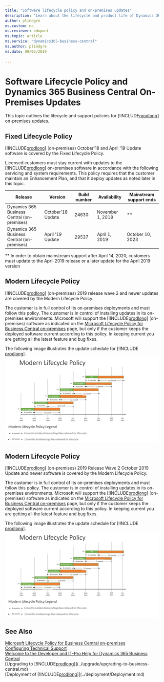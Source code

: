 ```yaml
---
title: "Software lifecycle policy and on-premises updates"
description: "Learn about the lifecycle and product life of Dynamics 365 Business Central versions for on-premises deployments."
author: plindgre
ms.custom: na
ms.reviewer: edupont
ms.topic: article
ms.service: "dynamics365-business-central"
ms.author: plindgre
ms.date: 09/05/2019

---
```


# Software Lifecycle Policy and Dynamics 365 Business Central On-Premises Updates

This topic outlines the lifecycle and support policies for [!INCLUDE[prodlong](../developer/includes/prodlong.md)] on-premises updates.

## Fixed Lifecycle Policy

[!INCLUDE[prodlong](../developer/includes/prodlong.md)] (on-premises) October'18 and April '19 Update software is covered by the Fixed Lifecycle Policy.  

Licensed customers must stay current with updates to the [!INCLUDE[prodlong](../developer/includes/prodlong.md)] on-premises software in accordance with the following servicing and system requirements. This policy requires that the customer maintain an Enhancement Plan, and that it deploy updates as noted later in this topic.  

|Release                                     |Version           |Build number  |Availability    |Mainstream support ends|
|--------------------------------------------|------------------|--------------|----------------|-----------------------|
|Dynamics 365 Business Central (on-premises) | October'18 Update|24630         |November 1, 2018|\*\*|
|Dynamics 365 Business Central (on-premises) | April '19 Update |29537         |April 1, 2019   |October 10, 2023|

\*\* In order to obtain mainstream support after April 14, 2020, customers must update to the April 2019 release or a later update for the April 2019 version  


## Modern Lifecycle Policy

[!INCLUDE[prodlong](../developer/includes/prodlong.md)] (on-premises) 2019 release wave 2 and newer updates are covered by the Modern Lifecycle Policy.  

The customer is in full control of its on-premises deployments and must follow this policy. The customer is in control of installing updates in its on-premises environments. Microsoft will support the [!INCLUDE[prodlong](../developer/includes/prodlong.md)] (on-premises) software as indicated on the [Microsoft Lifecycle Policy for Business Central on-premises](https://support.microsoft.com/en-us/lifecycle/search?alpha=business%20central%20on) page, but only if the customer keeps the deployed software current according to this policy. In keeping current you are getting all the latest feature and bug fixes.  

The following image illustrates the update schedule for [!INCLUDE [prodlong](../developer/includes/prodlong.md)].
![Update schedule for Dynamics 365 Business Central](../developer/media/terms/dynamics-365-business-central-modern-lifecycle-policy.jpg)

<!-- Critical fixes and non-critical updates are handled in the following way:

- **Critical fixes** – Critical fixes include security fixes and any fixes that are required to support reliability and availability. Critical fixes will be made available in the latest platform update version.

- **Non-critical updates** – Customers must update to the most current Dynamics 365 Business Central to deploy non-critical updates.-->


## Modern Lifecycle Policy

[!INCLUDE[prodlong](../developer/includes/prodlong.md)] (on-premises) 2019 Release Wave 2 October 2019 Update and newer software is covered by the Modern Lifecycle Policy.  

The customer is in full control of its on-premises deployments and must follow this policy. The customer is in control of installing updates in its on-premises environments. Microsoft will support the [!INCLUDE[prodlong](../developer/includes/prodlong.md)] (on-premises) software as indicated on the [Microsoft Lifecycle Policy for Business Central on-premises](https://support.microsoft.com/en-us/lifecycle/search?alpha=business%20central%20on) page, but only if the customer keeps the deployed software current according to this policy. In keeping current you are getting all the latest feature and bug fixes.  

The following image illustrates the update schedule for [!INCLUDE [prodlong](../developer/includes/prodlong.md)].
![Update schedule for Dynamics 365 Business Central](../developer/media/terms/dynamics-365-business-central-modern-lifecycle-policy.jpg)

<!-- Critical fixes and non-critical updates are handled in the following way:

- **Critical fixes** – Critical fixes include security fixes and any fixes that are required to support reliability and availability. Critical fixes will be made available in the latest platform update version.

- **Non-critical updates** – Customers must update to the most current Dynamics 365 Business Central to deploy non-critical updates.-->


## See Also

[Microsoft Lifecycle Policy for Business Central on-premises](https://support.microsoft.com/en-us/lifecycle/search?alpha=business%20central%20on)  
[Configuring Technical Support](../technical-support.md)  
[Welcome to the Developer and IT-Pro Help for Dynamics 365 Business Central](../index.md)  
[Upgrading to [!INCLUDE[prodlong](../developer/includes/prodlong.md)]](../upgrade/upgrading-to-business-central.md)  
[Deployment of [!INCLUDE[prodlong](../developer/includes/prodlong.md)]](../deployment/Deployment.md)  
